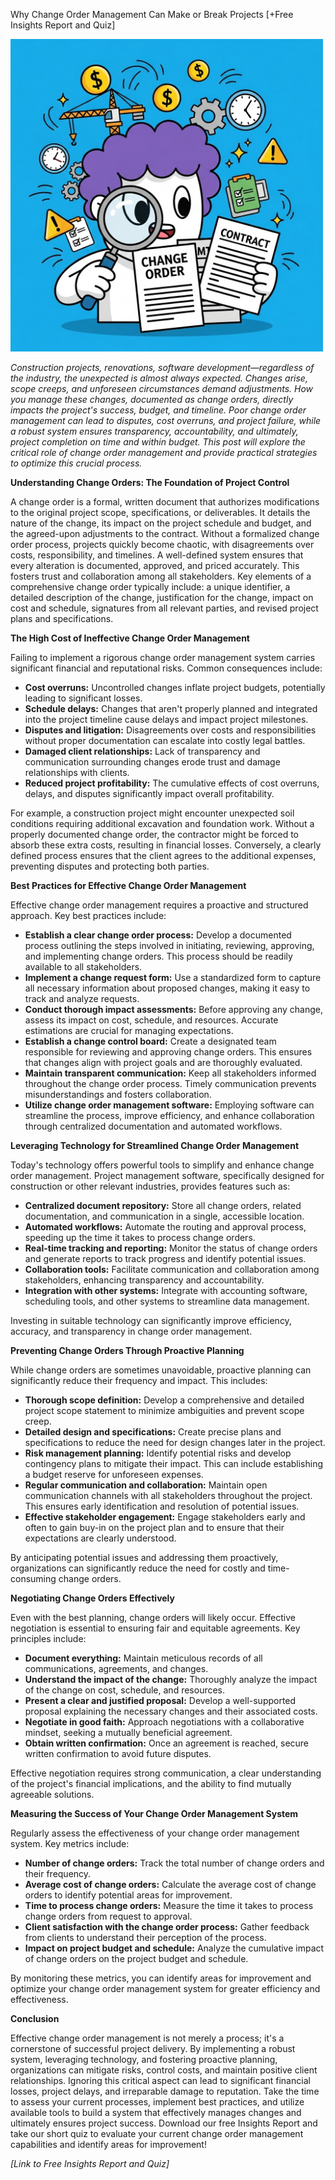 Why Change Order Management Can Make or Break Projects [+Free Insights Report and Quiz]

<img src="/public/post-12.png" style="width: 500px; max-width: 100%; height: auto" />


<p><i>Construction projects, renovations, software development—regardless of the industry,  the unexpected is almost always expected.  Changes arise, scope creeps, and unforeseen circumstances demand adjustments.  How you manage these changes, documented as change orders, directly impacts the project's success, budget, and timeline.  Poor change order management can lead to disputes, cost overruns, and project failure, while a robust system ensures transparency, accountability, and ultimately, project completion on time and within budget. This post will explore the critical role of change order management and provide practical strategies to optimize this crucial process.</i></p>


<p><b>Understanding Change Orders: The Foundation of Project Control</b></p>

<p>A change order is a formal, written document that authorizes modifications to the original project scope, specifications, or deliverables. It details the nature of the change, its impact on the project schedule and budget, and the agreed-upon adjustments to the contract.  Without a formalized change order process, projects quickly become chaotic, with disagreements over costs, responsibility, and timelines.  A well-defined system ensures that every alteration is documented, approved, and priced accurately. This fosters trust and collaboration among all stakeholders.  Key elements of a comprehensive change order typically include: a unique identifier, a detailed description of the change, justification for the change, impact on cost and schedule, signatures from all relevant parties, and revised project plans and specifications.</p>


<p><b>The High Cost of Ineffective Change Order Management</b></p>

<p>Failing to implement a rigorous change order management system carries significant financial and reputational risks.  Common consequences include: </p>
<ul>
    <li><b>Cost overruns:</b> Uncontrolled changes inflate project budgets, potentially leading to significant losses.</li>
    <li><b>Schedule delays:</b>  Changes that aren't properly planned and integrated into the project timeline cause delays and impact project milestones.</li>
    <li><b>Disputes and litigation:</b> Disagreements over costs and responsibilities without proper documentation can escalate into costly legal battles.</li>
    <li><b>Damaged client relationships:</b>  Lack of transparency and communication surrounding changes erode trust and damage relationships with clients.</li>
    <li><b>Reduced project profitability:</b> The cumulative effects of cost overruns, delays, and disputes significantly impact overall profitability.</li>
</ul>
<p>For example, a construction project might encounter unexpected soil conditions requiring additional excavation and foundation work. Without a properly documented change order, the contractor might be forced to absorb these extra costs, resulting in financial losses.  Conversely, a clearly defined process ensures that the client agrees to the additional expenses, preventing disputes and protecting both parties.</p>


<p><b>Best Practices for Effective Change Order Management</b></p>

<p>Effective change order management requires a proactive and structured approach.  Key best practices include:</p>
<ul>
    <li><b>Establish a clear change order process:</b>  Develop a documented process outlining the steps involved in initiating, reviewing, approving, and implementing change orders. This process should be readily available to all stakeholders.</li>
    <li><b>Implement a change request form:</b>  Use a standardized form to capture all necessary information about proposed changes, making it easy to track and analyze requests.</li>
    <li><b>Conduct thorough impact assessments:</b>  Before approving any change, assess its impact on cost, schedule, and resources.  Accurate estimations are crucial for managing expectations.</li>
    <li><b>Establish a change control board:</b>  Create a designated team responsible for reviewing and approving change orders. This ensures that changes align with project goals and are thoroughly evaluated.</li>
    <li><b>Maintain transparent communication:</b>  Keep all stakeholders informed throughout the change order process. Timely communication prevents misunderstandings and fosters collaboration.</li>
    <li><b>Utilize change order management software:</b>  Employing software can streamline the process, improve efficiency, and enhance collaboration through centralized documentation and automated workflows.</li>
</ul>


<p><b>Leveraging Technology for Streamlined Change Order Management</b></p>

<p>Today's technology offers powerful tools to simplify and enhance change order management.  Project management software, specifically designed for construction or other relevant industries, provides features such as:</p>
<ul>
    <li><b>Centralized document repository:</b>  Store all change orders, related documentation, and communication in a single, accessible location.</li>
    <li><b>Automated workflows:</b>  Automate the routing and approval process, speeding up the time it takes to process change orders.</li>
    <li><b>Real-time tracking and reporting:</b> Monitor the status of change orders and generate reports to track progress and identify potential issues.</li>
    <li><b>Collaboration tools:</b>  Facilitate communication and collaboration among stakeholders, enhancing transparency and accountability.</li>
    <li><b>Integration with other systems:</b>  Integrate with accounting software, scheduling tools, and other systems to streamline data management.</li>
</ul>
<p>Investing in suitable technology can significantly improve efficiency, accuracy, and transparency in change order management.</p>


<p><b>Preventing Change Orders Through Proactive Planning</b></p>

<p>While change orders are sometimes unavoidable, proactive planning can significantly reduce their frequency and impact.  This includes:</p>
<ul>
    <li><b>Thorough scope definition:</b>  Develop a comprehensive and detailed project scope statement to minimize ambiguities and prevent scope creep.</li>
    <li><b>Detailed design and specifications:</b>  Create precise plans and specifications to reduce the need for design changes later in the project.</li>
    <li><b>Risk management planning:</b>  Identify potential risks and develop contingency plans to mitigate their impact.  This can include establishing a budget reserve for unforeseen expenses.</li>
    <li><b>Regular communication and collaboration:</b>  Maintain open communication channels with all stakeholders throughout the project. This ensures early identification and resolution of potential issues.</li>
    <li><b>Effective stakeholder engagement:</b>  Engage stakeholders early and often to gain buy-in on the project plan and to ensure that their expectations are clearly understood.</li>
</ul>
<p>By anticipating potential issues and addressing them proactively, organizations can significantly reduce the need for costly and time-consuming change orders.</p>


<p><b>Negotiating Change Orders Effectively</b></p>

<p>Even with the best planning, change orders will likely occur.  Effective negotiation is essential to ensuring fair and equitable agreements.  Key principles include:</p>
<ul>
    <li><b>Document everything:</b>  Maintain meticulous records of all communications, agreements, and changes.</li>
    <li><b>Understand the impact of the change:</b>  Thoroughly analyze the impact of the change on cost, schedule, and resources.</li>
    <li><b>Present a clear and justified proposal:</b>  Develop a well-supported proposal explaining the necessary changes and their associated costs.</li>
    <li><b>Negotiate in good faith:</b>  Approach negotiations with a collaborative mindset, seeking a mutually beneficial agreement.</li>
    <li><b>Obtain written confirmation:</b>  Once an agreement is reached, secure written confirmation to avoid future disputes.</li>
</ul>
<p>Effective negotiation requires strong communication, a clear understanding of the project's financial implications, and the ability to find mutually agreeable solutions.</p>


<p><b>Measuring the Success of Your Change Order Management System</b></p>

<p>Regularly assess the effectiveness of your change order management system.  Key metrics include:</p>
<ul>
    <li><b>Number of change orders:</b>  Track the total number of change orders and their frequency.</li>
    <li><b>Average cost of change orders:</b>  Calculate the average cost of change orders to identify potential areas for improvement.</li>
    <li><b>Time to process change orders:</b>  Measure the time it takes to process change orders from request to approval.</li>
    <li><b>Client satisfaction with the change order process:</b>  Gather feedback from clients to understand their perception of the process.</li>
    <li><b>Impact on project budget and schedule:</b>  Analyze the cumulative impact of change orders on the project budget and schedule.</li>
</ul>
<p>By monitoring these metrics, you can identify areas for improvement and optimize your change order management system for greater efficiency and effectiveness.</p>


<p><b>Conclusion</b></p>

<p>Effective change order management is not merely a process; it's a cornerstone of successful project delivery.  By implementing a robust system, leveraging technology, and fostering proactive planning, organizations can mitigate risks, control costs, and maintain positive client relationships.  Ignoring this critical aspect can lead to significant financial losses, project delays, and irreparable damage to reputation.  Take the time to assess your current processes, implement best practices, and utilize available tools to build a system that effectively manages changes and ultimately ensures project success.  Download our free Insights Report and take our short quiz to evaluate your current change order management capabilities and identify areas for improvement!</p>

<p><i>[Link to Free Insights Report and Quiz]</i></p>
